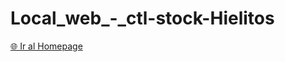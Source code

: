 # Local_web_-_ctl-stock-Hielitos

<a href="https://proxy-e23.github.io/Local_web_-_ctl-stock-Hielitos/index.html" target="_blank">🌐 Ir al Homepage</a>
